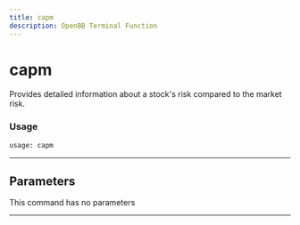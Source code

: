 ```yaml
---
title: capm
description: OpenBB Terminal Function
---
```


# capm

Provides detailed information about a stock's risk compared to the market risk.

### Usage

```python
usage: capm
```

---

## Parameters

This command has no parameters

---

